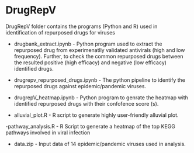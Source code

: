 # DrugRepV



DrugRepV folder contains the programs (Python and R) used in identification of repurposed drugs for viruses

- drugbank_extract.ipynb - Python program used to extract the repurposed drug from experimenatlly validated antivirals (high and low frequency). Further, to check the common repurposed drugs between the resulted positive (high efficacy) and negative (low efficacy) identified drugs.

- drugrepv_repurposed_drugs.ipynb - The python pipeline to identify the repurposed drugs against epidemic/pandemic viruses.

- drugrepV_heatmap.ipynb - Python program to genrate the heatmap with identified repurposed drugs with their confofence score (s).

- alluvial_plot.R - R script to generate highly user-friendly alluvial plot.

-pathway_analysis.R - R Script to generate a heatmap of the top KEGG pathways involved in viral infection

- data.zip - Input data of 14 epidemic/pandemic viruses used in analysis.
